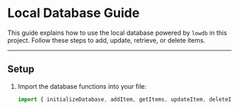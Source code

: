 # Local Database Guide

This guide explains how to use the local database powered by `lowdb` in this project. Follow these steps to add, update, retrieve, or delete items.

---

## **Setup**

1. Import the database functions into your file:
   ```javascript
   import { initializeDatabase, addItem, getItems, updateItem, deleteItem } from './src/db';


